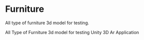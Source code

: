 # Furniture
All type of furniture 3d model for testing.

All Type of Furniture 3d model for testing Unity 3D Ar Application
